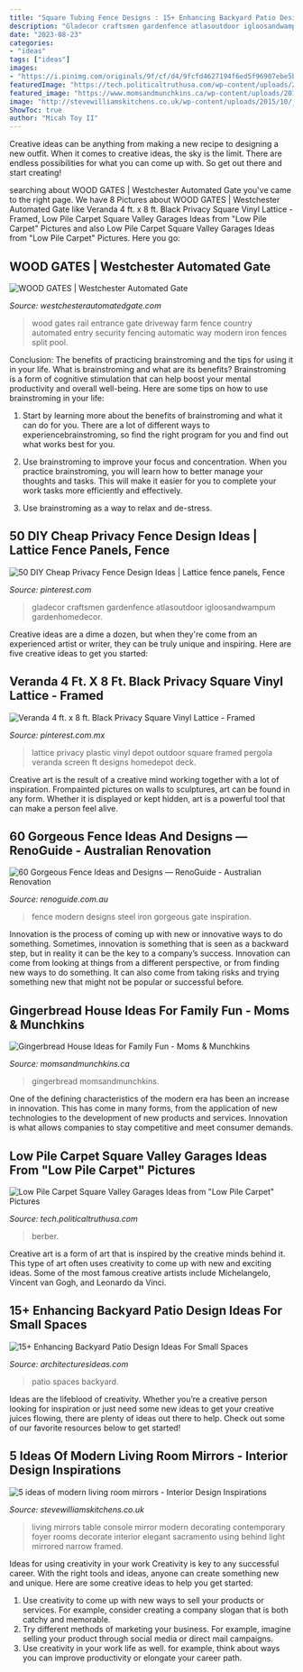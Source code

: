 ```yaml
---
title: "Square Tubing Fence Designs : 15+ Enhancing Backyard Patio Design Ideas For Small Spaces"
description: "Gladecor craftsmen gardenfence atlasoutdoor igloosandwampum gardenhomedecor"
date: "2023-08-23"
categories:
- "ideas"
tags: ["ideas"]
images:
- "https://i.pinimg.com/originals/9f/cf/d4/9fcfd4627194f6ed5f96907ebe5b73dc.jpg"
featuredImage: "https://tech.politicaltruthusa.com/wp-content/uploads/2015/08/Low-pile-carpet-square.jpg"
featured_image: "https://www.momsandmunchkins.ca/wp-content/uploads/2012/11/bakery-gingerbread-house-3-683x1024.jpg"
image: "http://stevewilliamskitchens.co.uk/wp-content/uploads/2015/10/_d_improd_/modern-living-room-mirrors1_f_improf_800x1204.jpg"
ShowToc: true
author: "Micah Toy II"
---
```



Creative ideas can be anything from making a new recipe to designing a new outfit. When it comes to creative ideas, the sky is the limit. There are endless possibilities for what you can come up with. So get out there and start creating!

	

		
searching about WOOD GATES | Westchester Automated Gate you've came to the right page. We have 8 Pictures about WOOD GATES | Westchester Automated Gate like Veranda 4 ft. x 8 ft. Black Privacy Square Vinyl Lattice - Framed, Low Pile Carpet Square Valley Garages Ideas from &quot;Low Pile Carpet&quot; Pictures and also Low Pile Carpet Square Valley Garages Ideas from &quot;Low Pile Carpet&quot; Pictures. Here you go:
		
    
## WOOD GATES | Westchester Automated Gate

<img loading=lazy src="https://westchesterautomatedgate.com/wp-content/gallery/wood-gates/gw-032.jpg" onerror="this.onerror=null;this.src='https://tse3.mm.bing.net/th?id=OIP.xEfmDW7iDr4fQQPjcMpJ9AHaE8&amp;pid=15.1';" alt="WOOD GATES | Westchester Automated Gate">

_Source: westchesterautomatedgate.com_

>wood gates rail entrance gate driveway farm fence country automated entry security fencing automatic way modern iron fences split pool. 

	

Conclusion: The benefits of practicing brainstroming and the tips for using it in your life.
What is brainstroming and what are its benefits? Brainstroming is a form of cognitive stimulation that can help boost your mental productivity and overall well-being. Here are some tips on how to use brainstroming in your life: 
1. Start by learning more about the benefits of brainstroming and what it can do for you. There are a lot of different ways to experiencebrainstroming, so find the right program for you and find out what works best for you. 

2. Use brainstroming to improve your focus and concentration. When you practice brainstroming, you will learn how to better manage your thoughts and tasks. This will make it easier for you to complete your work tasks more efficiently and effectively. 

3. Use brainstroming as a way to relax and de-stress.

    
## 50 DIY Cheap Privacy Fence Design Ideas | Lattice Fence Panels, Fence

<img loading=lazy src="https://i.pinimg.com/originals/9f/cf/d4/9fcfd4627194f6ed5f96907ebe5b73dc.jpg" onerror="this.onerror=null;this.src='https://tse3.mm.bing.net/th?id=OIP.bkItIzQi2UbhpRYp2ruI8QHaO0&amp;pid=15.1';" alt="50 DIY Cheap Privacy Fence Design Ideas | Lattice fence panels, Fence">

_Source: pinterest.com_

>gladecor craftsmen gardenfence atlasoutdoor igloosandwampum gardenhomedecor. 

	

Creative ideas are a dime a dozen, but when they're come from an experienced artist or writer, they can be truly unique and inspiring. Here are five creative ideas to get you started: 

    
## Veranda 4 Ft. X 8 Ft. Black Privacy Square Vinyl Lattice - Framed

<img loading=lazy src="https://i.pinimg.com/736x/74/fc/4a/74fc4a432a3bfb57464a198dce517d0c.jpg" onerror="this.onerror=null;this.src='https://tse4.mm.bing.net/th?id=OIP.z66PzVFfQtO2mEs1juRzoQHaHa&amp;pid=15.1';" alt="Veranda 4 ft. x 8 ft. Black Privacy Square Vinyl Lattice - Framed">

_Source: pinterest.com.mx_

>lattice privacy plastic vinyl depot outdoor square framed pergola veranda screen ft designs homedepot deck. 

	

Creative art is the result of a creative mind working together with a lot of inspiration. Frompainted pictures on walls to sculptures, art can be found in any form. Whether it is displayed or kept hidden, art is a powerful tool that can make a person feel alive.

    
## 60 Gorgeous Fence Ideas And Designs — RenoGuide - Australian Renovation

<img loading=lazy src="https://images.squarespace-cdn.com/content/v1/55bebb51e4b036c52ebe8c45/1472463746471-RFC1YVLREK07UAGB61JA/ke17ZwdGBToddI8pDm48kNBJ6rosW8X4rNtvHiOdO49Zw-zPPgdn4jUwVcJE1ZvWQUxwkmyExglNqGp0IvTJZUJFbgE-7XRK3dMEBRBhUpwzUcH2IJINKL1Jbund55T8WR11grEHx541lg0c5fyXzUxHawwrHUK50Hdmddj3eU0/modern+steel+black+fence" onerror="this.onerror=null;this.src='https://tse4.mm.bing.net/th?id=OIP.il0QvSvxg67lW9L0Uk3UgQHaLJ&amp;pid=15.1';" alt="60 Gorgeous Fence Ideas and Designs — RenoGuide - Australian Renovation">

_Source: renoguide.com.au_

>fence modern designs steel iron gorgeous gate inspiration. 

	

Innovation is the process of coming up with new or innovative ways to do something. Sometimes, innovation is something that is seen as a backward step, but in reality it can be the key to a company’s success. Innovation can come from looking at things from a different perspective, or from finding new ways to do something. It can also come from taking risks and trying something new that might not be popular or successful before.

    
## Gingerbread House Ideas For Family Fun - Moms &amp; Munchkins

<img loading=lazy src="https://www.momsandmunchkins.ca/wp-content/uploads/2012/11/bakery-gingerbread-house-3-683x1024.jpg" onerror="this.onerror=null;this.src='https://tse4.mm.bing.net/th?id=OIP.VnGfob2YhlXnMdVH_S2yDQHaLG&amp;pid=15.1';" alt="Gingerbread House Ideas for Family Fun - Moms &amp; Munchkins">

_Source: momsandmunchkins.ca_

>gingerbread momsandmunchkins. 

	

One of the defining characteristics of the modern era has been an increase in innovation. This has come in many forms, from the application of new technologies to the development of new products and services. Innovation is what allows companies to stay competitive and meet consumer demands.

    
## Low Pile Carpet Square Valley Garages Ideas From &quot;Low Pile Carpet&quot; Pictures

<img loading=lazy src="https://tech.politicaltruthusa.com/wp-content/uploads/2015/08/Low-pile-carpet-square.jpg" onerror="this.onerror=null;this.src='https://tse4.mm.bing.net/th?id=OIP._zn0Sd8K1NDKAHsxpHyaKQHaJ4&amp;pid=15.1';" alt="Low Pile Carpet Square Valley Garages Ideas from &quot;Low Pile Carpet&quot; Pictures">

_Source: tech.politicaltruthusa.com_

>berber. 

	

Creative art is a form of art that is inspired by the creative minds behind it. This type of art often uses creativity to come up with new and exciting ideas. Some of the most famous creative artists include Michelangelo, Vincent van Gogh, and Leonardo da Vinci.

    
## 15+ Enhancing Backyard Patio Design Ideas For Small Spaces

<img loading=lazy src="https://architecturesideas.com/wp-content/uploads/2017/08/16-15.jpg" onerror="this.onerror=null;this.src='https://tse3.mm.bing.net/th?id=OIP.6hOTPMV54Qo_R_LBoDekkQHaFj&amp;pid=15.1';" alt="15+ Enhancing Backyard Patio Design Ideas For Small Spaces">

_Source: architecturesideas.com_

>patio spaces backyard. 

	

Ideas are the lifeblood of creativity. Whether you’re a creative person looking for inspiration or just need some new ideas to get your creative juices flowing, there are plenty of ideas out there to help. Check out some of our favorite resources below to get started!

    
## 5 Ideas Of Modern Living Room Mirrors - Interior Design Inspirations

<img loading=lazy src="http://stevewilliamskitchens.co.uk/wp-content/uploads/2015/10/_d_improd_/modern-living-room-mirrors1_f_improf_800x1204.jpg" onerror="this.onerror=null;this.src='https://tse2.mm.bing.net/th?id=OIP.xSGR0PuuEKlzcTLwuUuaQAHaLJ&amp;pid=15.1';" alt="5 ideas of modern living room mirrors - Interior Design Inspirations">

_Source: stevewilliamskitchens.co.uk_

>living mirrors table console mirror modern decorating contemporary foyer rooms decorate interior elegant sacramento using behind light mirrored narrow framed. 

	

Ideas for using creativity in your work
Creativity is key to any successful career. With the right tools and ideas, anyone can create something new and unique. Here are some creative ideas to help you get started: 
1. Use creativity to come up with new ways to sell your products or services. For example, consider creating a company slogan that is both catchy and memorable. 
2. Try different methods of marketing your business. For example, imagine selling your product through social media or direct mail campaigns. 
3. Use creativity in your work life as well. for example, think about ways you can improve productivity or elongate your career path.

